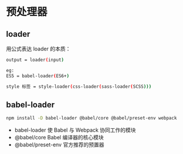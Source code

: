 # 预处理器

## loader

用公式表达 loader 的本质：

```bash
output = loader(input)

eg:
ES5 = babel-loader(ES6+)

style 标签 = style-loader(css-loader(sass-loader(SCSS)))
```

## babel-loader

```bash
npm install -D babel-loader @babel/core @babel/preset-env webpack
```

- babel-loader 使 Babel 与 Webpack 协同工作的模块
- @babel/core Babel 编译器的核心模块
- @babel/preset-env 官方推荐的预置器
